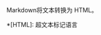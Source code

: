 Markdown将文本转换为 HTML。

*[HTML]: 超文本标记语言
<!--stackedit_data:
eyJoaXN0b3J5IjpbLTE3ODIyNzA5OTgsLTIwODg3NDY2MTJdfQ
==
-->
